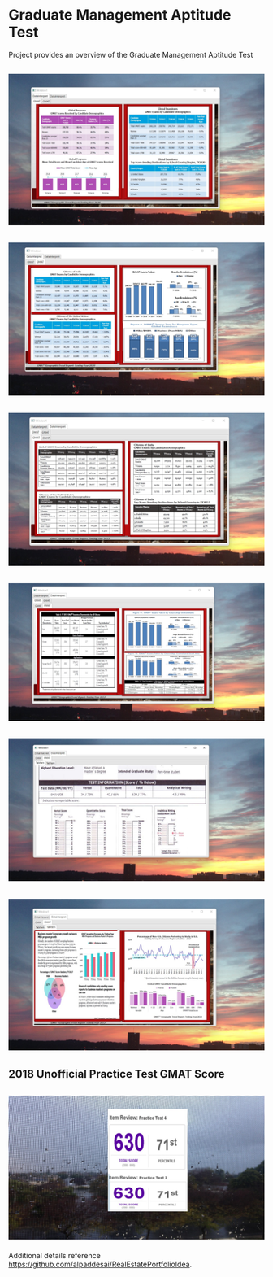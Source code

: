 # Graduate Management Aptitude Test

Project provides an overview of the Graduate Management Aptitude Test

## ![image](GMATImage1.jpg)

## ![image](GMATImage2.jpg)

## ![image](GMATImage3.jpg)

## ![image](GMATImage4.jpg)

## ![image](GMATImage5.jpg)

## ![image](GMATImage6.jpg)

## 2018 Unofficial Practice Test GMAT Score
## ![image](GMATImage7.jpg)

Additional details reference  https://github.com/alpaddesai/RealEstatePortfolioIdea.
